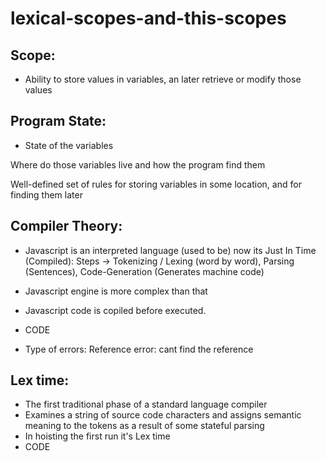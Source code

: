 # lexical-scopes-and-this-scopes

## Scope:
- Ability to store values in variables, an later retrieve or modify those values

## Program State:
- State of the variables

Where do those variables live and how the program find them

Well-defined set of rules for storing variables in some location, and for finding them later

## Compiler Theory:

- Javascript is an interpreted language (used to be)
  now its Just In Time (Compiled): Steps ->  Tokenizing / Lexing (word by word), Parsing (Sentences), Code-Generation (Generates machine code)

- Javascript engine is more complex than that

- Javascript code is copiled before executed.

- CODE

- Type of errors: 
  Reference error: cant find the reference

## Lex time:
- The first traditional phase of a standard language compiler
- Examines a string of source code characters and assigns semantic meaning to the tokens as a result of some stateful parsing
- In hoisting the first run it's Lex time
- CODE

